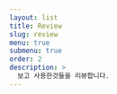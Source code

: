 ```yaml
---
layout: list
title: Review
slug: review
menu: true
submenu: true
order: 2
description: >
  보고 사용한것들을 리뷰합니다. 
---
```


